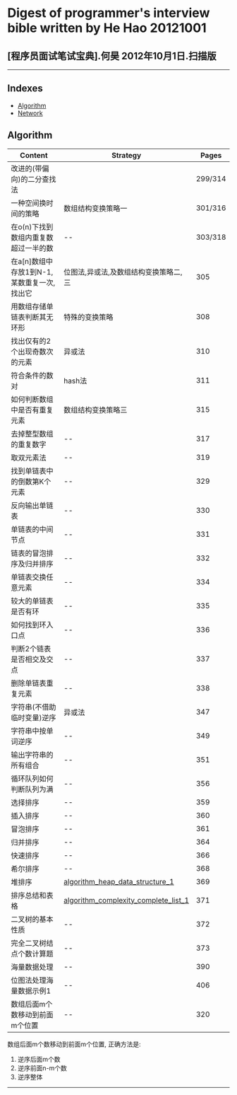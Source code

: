 #       Digest of programmer's interview bible written by He Hao 20121001
##                       [程序员面试笔试宝典].何昊 2012年10月1日.扫描版

---

Indexes
---
* [Algorithm](#algorithm)
* [Network](#network)

Algorithm
---

Content                                |Strategy                   | Pages
---------------------------------------|---------------------------|-----------
改进的(带偏向)的二分查找法               |                           |299/314
一种空间换时间的策略                     |数组结构变换策略一          |301/316
在o(n)下找到数组内重复数超过一半的数      |--                        |303/318
在a[n]数组中存放1到N-1,某数重复一次,找出它|位图法,异或法,及数组结构变换策略二,三|305 
用数组存储单链表判断其无环形             |特殊的变换策略              |308
找出仅有的2个出现奇数次的元素            |异或法                      |310
符合条件的数对                          |hash法                     |311
如何判断数组中是否有重复元素             |数组结构变换策略三           |315
去掉整型数组的重复数字                   |--                         |317
取双元素法                              |--                         |319
找到单链表中的倒数第K个元素              |--                         |329
反向输出单链表                           |--                        |330
单链表的中间节点                         | --                       |331
链表的冒泡排序及归并排序                  |--                        |332
单链表交换任意元素                       |--                        |334
较大的单链表是否有环                     |--                        |335
如何找到环入口点                        |--                         |336
判断2个链表是否相交及交点                |--                         |337
删除单链表重复元素                      |--                         |338
字符串(不借助临时变量)逆序               |异或法                     |347
字符串中按单词逆序                      |--                         |349
输出字符串的所有组合                    |--                         |351
循环队列如何判断队列为满                 |--                         |356
选择排序                                |--                         |359
插入排序                                |--                         |360
冒泡排序                                |--                         |361
归并排序                                |--                         |364
快速排序                                |--                         |366 
希尔排序                                |--                         |368
堆排序                                  |[algorithm_heap_data_structure_1] |369
排序总结和表格                       |[algorithm_complexity_complete_list_1]|371
二叉树的基本性质                         |--                         |372
完全二叉树结点个数计算题                  |--                         |373
海量数据处理                             |--                         |390
位图法处理海量数据示例1                   |--                         |406
数组后面m个数移动到前面m个位置           |--                          |320

数组后面m个数移动到前面m个位置, 正确方法是:  
1. 逆序后面m个数
2. 逆序前面n-m个数
3. 逆序整体  


---
[algorithm_heap_data_structure_1]: https://en.wikipedia.org/wiki/Binary_heap#Heap_implementation "堆数据结构"
[algorithm_complexity_complete_list_1]: http://bigocheatsheet.com/ "Big O List"